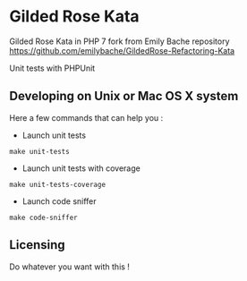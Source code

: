 # Gilded Rose Kata

Gilded Rose Kata in PHP 7 fork from Emily Bache repository https://github.com/emilybache/GildedRose-Refactoring-Kata

Unit tests with PHPUnit

## Developing on Unix or Mac OS X system

Here a few commands that can help you :

* Launch unit tests
```shell
make unit-tests
```

* Launch unit tests with coverage
```shell
make unit-tests-coverage
```

* Launch code sniffer
```
make code-sniffer
```

## Licensing
Do whatever you want with this !